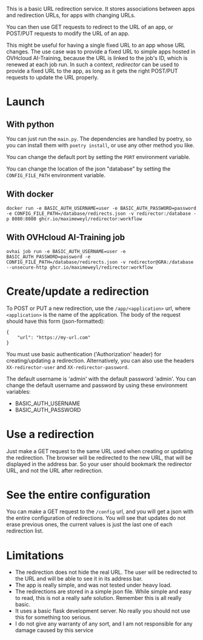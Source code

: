 This is a basic URL redirection service.
It stores associations between apps and redirection URLs, 
for apps with changing URLs.

You can then use GET requests to redirect to the URL of an app, or POST/PUT
requests to modify the URL of an app.

This might be useful for having a single fixed URL to an app whose URL changes.
The use case was to provide a fixed URL to simple apps hosted in OVHcloud AI-Training, 
because the URL is linked to the job's ID, which is renewed at each job run. In such a
context, *redirector* can be used to provide a fixed URL to the app, as long as it gets
the right POST/PUT requests to update the URL properly.

# Launch

## With python 

You can just run the ```main.py```.
The dependencies are handled by poetry, so you can install them 
with ```poetry install```, or use any other method you like.

You can change the default port by setting the ```PORT``` 
environment variable.

You can change the location of the json "database" by setting the 
```CONFIG_FILE_PATH``` environment variable.

## With docker 

```
docker run -e BASIC_AUTH_USERNAME=user -e BASIC_AUTH_PASSWORD=password -e CONFIG_FILE_PATH=/database/redirects.json -v redirector:/database -p 8080:8080 ghcr.io/maximeweyl/redirector:workflow
```

## With OVHcloud AI-Training job

```
ovhai job run -e BASIC_AUTH_USERNAME=user -e BASIC_AUTH_PASSWORD=password -e CONFIG_FILE_PATH=/database/redirects.json -v redirector@GRA:/database --unsecure-http ghcr.io/maximeweyl/redirector:workflow
```

# Create/update a redirection

To POST or PUT a new redirection, use the ```/app/<application>``` url, where ```<application>``` is the name of the application.
The body of the request should have this form (json-formatted): 

```
{
    "url": "https://my-url.com"
}
```

You must use basic authentication ('Authorization' header) for creating/updating a redirection.
Alternatively, you can also use the headers ```XX-redirector-user``` and ```XX-redirector-password```.

The default username is 'admin' with the default password 'admin'.
You can change the default username and password by using these environment variables:

- BASIC_AUTH_USERNAME
- BASIC_AUTH_PASSWORD

# Use a redirection

Just make a GET request to the same URL used when creating or updating the redirection.
The browser will be redirected to the new URL, that will be displayed in the address bar.
So your user should bookmark the redirector URL, and not the URL after redirection.

# See the entire configuration

You can make a GET request to the ```/config``` url, and you will get 
a json with the entire configuration of redirections.
You will see that updates do not erase previous ones, the current values
is just the last one of each redirection list.


# Limitations

- The redirection does not hide the real URL. 
  The user will be redirected to the URL and will be able to see 
  it in its address bar.
- The app is really simple, and was not tested under heavy load.
- The redirections are stored in a simple json file. While simple and
  easy to read, this is not a really safe solution. 
  Remember this is all really basic.
- It uses a basic flask development server. No really you should not use
  this for something too serious.
- I do not give any warranty of any sort, and I am not responsible for any
  damage caused by this service
